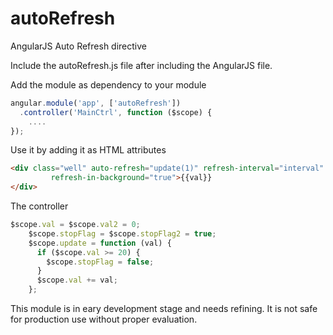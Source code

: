 autoRefresh
==============

AngularJS Auto Refresh directive

Include the autoRefresh.js file after including the AngularJS file.

Add the module as dependency to your module
```javascript
angular.module('app', ['autoRefresh'])
  .controller('MainCtrl', function ($scope) {
    ....
});
```

Use it by adding it as HTML attributes

```html
<div class="well" auto-refresh="update(1)" refresh-interval="interval" refresh-stop="stopFlag"
         refresh-in-background="true">{{val}}
</div>
```

The controller

```javascript
$scope.val = $scope.val2 = 0;
    $scope.stopFlag = $scope.stopFlag2 = true;
    $scope.update = function (val) {
      if ($scope.val >= 20) {
        $scope.stopFlag = false;
      }
      $scope.val += val;
    };
```

This module is in eary development stage and needs refining. It is not safe for production use without proper evaluation.
